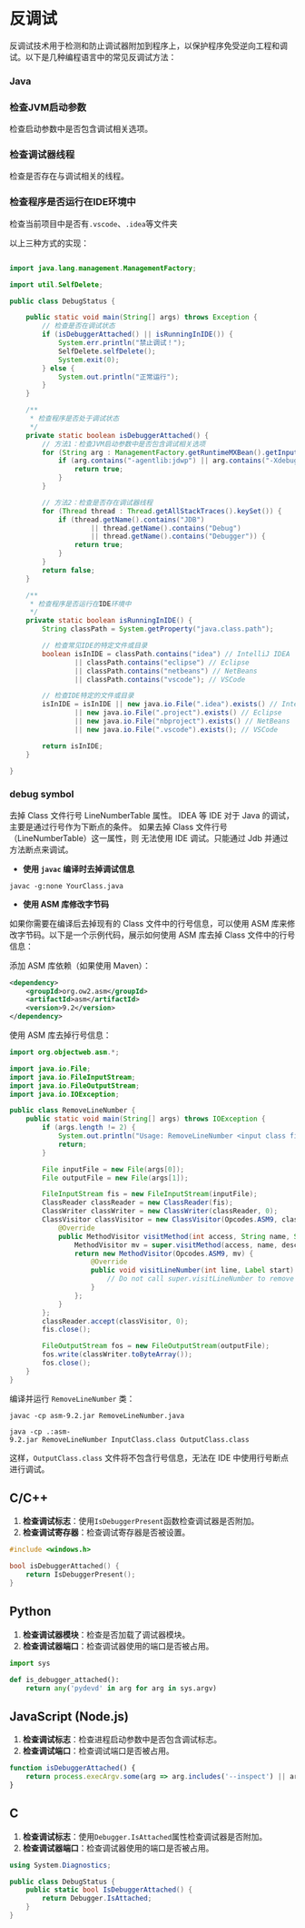 # 反调试
反调试技术用于检测和防止调试器附加到程序上，以保护程序免受逆向工程和调试。以下是几种编程语言中的常见反调试方法：

### Java
### 检查JVM启动参数

检查启动参数中是否包含调试相关选项。

### 检查调试器线程

检查是否存在与调试相关的线程。

### 检查程序是否运行在IDE环境中

检查当前项目中是否有`.vscode`、`.idea`等文件夹

以上三种方式的实现：
```java

import java.lang.management.ManagementFactory;

import util.SelfDelete;

public class DebugStatus {

    public static void main(String[] args) throws Exception {
        // 检查是否在调试状态
        if (isDebuggerAttached() || isRunningInIDE()) {
            System.err.println("禁止调试！");
            SelfDelete.selfDelete();
            System.exit(0);
        } else {
            System.out.println("正常运行");
        }
    }

    /**
     * 检查程序是否处于调试状态
     */
    private static boolean isDebuggerAttached() {
        // 方法1：检查JVM启动参数中是否包含调试相关选项
        for (String arg : ManagementFactory.getRuntimeMXBean().getInputArguments()) {
            if (arg.contains("-agentlib:jdwp") || arg.contains("-Xdebug")) {
                return true;
            }
        }

        // 方法2：检查是否存在调试器线程
        for (Thread thread : Thread.getAllStackTraces().keySet()) {
            if (thread.getName().contains("JDB")
                    || thread.getName().contains("Debug")
                    || thread.getName().contains("Debugger")) {
                return true;
            }
        }
        return false;
    }

    /**
     * 检查程序是否运行在IDE环境中
     */
    private static boolean isRunningInIDE() {
        String classPath = System.getProperty("java.class.path");

        // 检查常见IDE的特定文件或目录
        boolean isInIDE = classPath.contains("idea") // IntelliJ IDEA
                || classPath.contains("eclipse") // Eclipse
                || classPath.contains("netbeans") // NetBeans
                || classPath.contains("vscode"); // VSCode

        // 检查IDE特定的文件或目录
        isInIDE = isInIDE || new java.io.File(".idea").exists() // IntelliJ IDEA
                || new java.io.File(".project").exists() // Eclipse
                || new java.io.File("nbproject").exists() // NetBeans
                || new java.io.File(".vscode").exists(); // VSCode

        return isInIDE;
    }

}

```

### debug symbol

去掉 Class 文件行号 LineNumberTable 属性。
IDEA 等 IDE 对于 Java 的调试，主要是通过行号作为下断点的条件。 如果去掉 Class 文件行号（LineNumberTable）这一属性，则 无法使用 IDE 调试。只能通过 Jdb 并通过方法断点来调试。

* **使用 `javac` 编译时去掉调试信息**
```shell
javac -g:none YourClass.java
```

* **使用 ASM 库修改字节码**

如果你需要在编译后去掉现有的 Class 文件中的行号信息，可以使用 ASM 库来修改字节码。以下是一个示例代码，展示如何使用 ASM 库去掉 Class 文件中的行号信息：

添加 ASM 库依赖（如果使用 Maven）：
```xml
<dependency>
    <groupId>org.ow2.asm</groupId>
    <artifactId>asm</artifactId>
    <version>9.2</version>
</dependency>

```

使用 ASM 库去掉行号信息：
```java
import org.objectweb.asm.*;

import java.io.File;
import java.io.FileInputStream;
import java.io.FileOutputStream;
import java.io.IOException;

public class RemoveLineNumber {
    public static void main(String[] args) throws IOException {
        if (args.length != 2) {
            System.out.println("Usage: RemoveLineNumber <input class file> <output class file>");
            return;
        }

        File inputFile = new File(args[0]);
        File outputFile = new File(args[1]);

        FileInputStream fis = new FileInputStream(inputFile);
        ClassReader classReader = new ClassReader(fis);
        ClassWriter classWriter = new ClassWriter(classReader, 0);
        ClassVisitor classVisitor = new ClassVisitor(Opcodes.ASM9, classWriter) {
            @Override
            public MethodVisitor visitMethod(int access, String name, String descriptor, String signature, String[] exceptions) {
                MethodVisitor mv = super.visitMethod(access, name, descriptor, signature, exceptions);
                return new MethodVisitor(Opcodes.ASM9, mv) {
                    @Override
                    public void visitLineNumber(int line, Label start) {
                        // Do not call super.visitLineNumber to remove line number info
                    }
                };
            }
        };
        classReader.accept(classVisitor, 0);
        fis.close();

        FileOutputStream fos = new FileOutputStream(outputFile);
        fos.write(classWriter.toByteArray());
        fos.close();
    }
}
```

编译并运行 `RemoveLineNumber` 类：
```shell
javac -cp asm-9.2.jar RemoveLineNumber.java

java -cp .:asm-9.2.jar RemoveLineNumber InputClass.class OutputClass.class
```

这样，`OutputClass.class` 文件将不包含行号信息，无法在 IDE 中使用行号断点进行调试。


## C/C++

1. **检查调试标志**：使用`IsDebuggerPresent`函数检查调试器是否附加。
2. **检查调试寄存器**：检查调试寄存器是否被设置。

```cpp
#include <windows.h>

bool isDebuggerAttached() {
    return IsDebuggerPresent();
}
```


## Python

1. **检查调试器模块**：检查是否加载了调试器模块。
2. **检查调试器端口**：检查调试器使用的端口是否被占用。

```python
import sys

def is_debugger_attached():
    return any('pydevd' in arg for arg in sys.argv)
```



## JavaScript (Node.js)

1. **检查调试标志**：检查进程启动参数中是否包含调试标志。
2. **检查调试端口**：检查调试端口是否被占用。

```js
function isDebuggerAttached() {
    return process.execArgv.some(arg => arg.includes('--inspect') || arg.includes('--debug'));
}
```

## C

1. **检查调试标志**：使用`Debugger.IsAttached`属性检查调试器是否附加。
2. **检查调试器端口**：检查调试器使用的端口是否被占用。

```csharp
using System.Diagnostics;

public class DebugStatus {
    public static bool IsDebuggerAttached() {
        return Debugger.IsAttached;
    }
}
```

